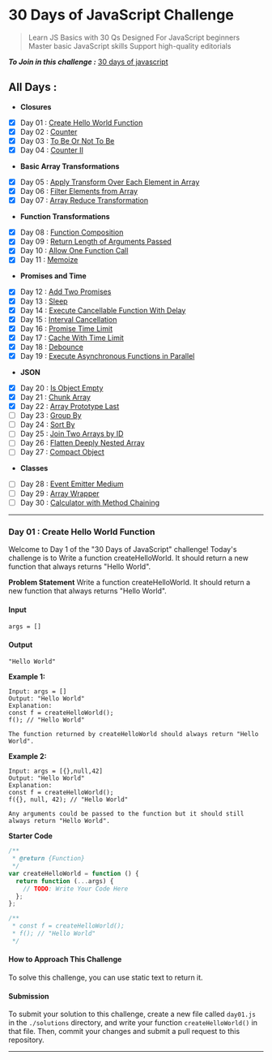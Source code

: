 # 30 Days of JavaScript Challenge

> Learn JS Basics with 30 Qs
> Designed For JavaScript beginners Master basic JavaScript skills Support high-quality editorials

**_To Join in this challenge :_** [30 days of javascript](https://leetcode.com/studyplan/30-days-of-javascript/)

## All Days :

- **Closures**
- [x] Day 01 : [Create Hello World Function](#day-01--create-hello-world-function)
- [x] Day 02 : [Counter](#)
- [x] Day 03 : [To Be Or Not To Be](#)
- [x] Day 04 : [Counter II](#)
- **Basic Array Transformations**
- [x] Day 05 : [Apply Transform Over Each Element in Array](#)
- [x] Day 06 : [Filter Elements from Array](#)
- [x] Day 07 : [Array Reduce Transformation](#)
- **Function Transformations**
- [x] Day 08 : [Function Composition](#)
- [x] Day 09 : [Return Length of Arguments Passed](#)
- [x] Day 10 : [Allow One Function Call](#)
- [x] Day 11 : [Memoize](#)
- **Promises and Time**
- [x] Day 12 : [Add Two Promises](#)
- [x] Day 13 : [Sleep](#)
- [x] Day 14 : [Execute Cancellable Function With Delay](#)
- [x] Day 15 : [Interval Cancellation](#)
- [x] Day 16 : [Promise Time Limit](#)
- [x] Day 17 : [Cache With Time Limit](#)
- [x] Day 18 : [Debounce](#)
- [x] Day 19 : [Execute Asynchronous Functions in Parallel](#)
- **JSON**
- [x] Day 20 : [Is Object Empty](#Day-20)
- [x] Day 21 : [Chunk Array](#Day-21)
- [x] Day 22 : [Array Prototype Last](#Day-22)
- [ ] Day 23 : [Group By](#Day-23)
- [ ] Day 24 : [Sort By](#Day-24)
- [ ] Day 25 : [Join Two Arrays by ID](#Day-25)
- [ ] Day 26 : [Flatten Deeply Nested Array](#Day-26)
- [ ] Day 27 : [Compact Object](#Day-27)
- **Classes**
- [ ] Day 28 : [Event Emitter Medium](#)
- [ ] Day 29 : [Array Wrapper](#)
- [ ] Day 30 : [Calculator with Method Chaining](#)

---

### Day 01 : Create Hello World Function

Welcome to Day 1 of the "30 Days of JavaScript" challenge! Today's challenge is to Write a function createHelloWorld. It should return a new function that always returns "Hello World".

**Problem Statement**
Write a function createHelloWorld. It should return a new function that always returns "Hello World".

#### Input

`args = []`

#### Output

`"Hello World"`

**Example 1:**

```
Input: args = []
Output: "Hello World"
Explanation:
const f = createHelloWorld();
f(); // "Hello World"

The function returned by createHelloWorld should always return "Hello World".
```

**Example 2:**

```
Input: args = [{},null,42]
Output: "Hello World"
Explanation:
const f = createHelloWorld();
f({}, null, 42); // "Hello World"

Any arguments could be passed to the function but it should still always return "Hello World".
```

**Starter Code**

```js
/**
 * @return {Function}
 */
var createHelloWorld = function () {
  return function (...args) {
    // TODO: Write Your Code Here
  };
};

/**
 * const f = createHelloWorld();
 * f(); // "Hello World"
 */
```

#### How to Approach This Challenge

To solve this challenge, you can use static text to return it.

#### Submission

To submit your solution to this challenge, create a new file called `day01.js` in the `./solutions` directory, and write your function `createHelloWorld()` in that file. Then, commit your changes and submit a pull request to this repository.

---
